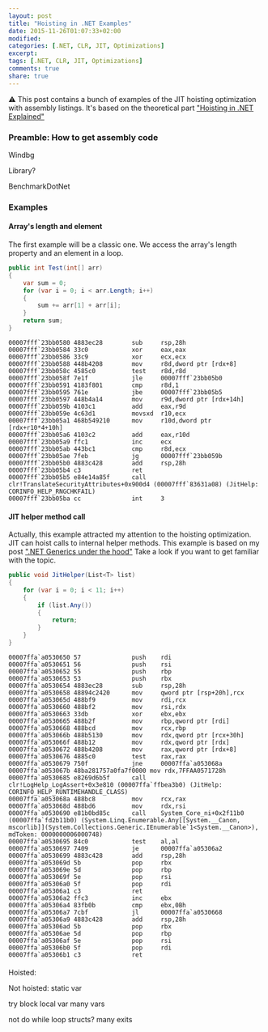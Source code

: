 ```yaml
---
layout: post
title: "Hoisting in .NET Examples"
date: 2015-11-26T01:07:33+02:00
modified:
categories: [.NET, CLR, JIT, Optimizations]
excerpt:
tags: [.NET, CLR, JIT, Optimizations]
comments: true
share: true
---
```


:warning: This post contains a bunch of examples of the JIT hoisting optimization with assembly listings. It's based on the theoretical part ["Hoisting in .NET Explained"][post-part1]

### Preamble: How to get assembly code

Windbg

Library?

BenchmarkDotNet

### Examples

#### Array's length and element

The first example will be a classic one. We access the array's length property and an element in a loop.

```csharp
public int Test(int[] arr)
{
    var sum = 0;
    for (var i = 0; i < arr.Length; i++)
    {
        sum += arr[1] + arr[i];
    }
    return sum;
}
```

```
00007fff`23bb0580 4883ec28        sub     rsp,28h
00007fff`23bb0584 33c0            xor     eax,eax
00007fff`23bb0586 33c9            xor     ecx,ecx
00007fff`23bb0588 448b4208        mov     r8d,dword ptr [rdx+8]
00007fff`23bb058c 4585c0          test    r8d,r8d
00007fff`23bb058f 7e1f            jle     00007fff`23bb05b0
00007fff`23bb0591 4183f801        cmp     r8d,1
00007fff`23bb0595 761e            jbe     00007fff`23bb05b5
00007fff`23bb0597 448b4a14        mov     r9d,dword ptr [rdx+14h]
00007fff`23bb059b 4103c1          add     eax,r9d
00007fff`23bb059e 4c63d1          movsxd  r10,ecx
00007fff`23bb05a1 468b549210      mov     r10d,dword ptr [rdx+r10*4+10h]
00007fff`23bb05a6 4103c2          add     eax,r10d
00007fff`23bb05a9 ffc1            inc     ecx
00007fff`23bb05ab 443bc1          cmp     r8d,ecx
00007fff`23bb05ae 7feb            jg      00007fff`23bb059b
00007fff`23bb05b0 4883c428        add     rsp,28h
00007fff`23bb05b4 c3              ret
00007fff`23bb05b5 e84e14a85f      call    clr!TranslateSecurityAttributes+0x900d4 (00007fff`83631a08) (JitHelp: CORINFO_HELP_RNGCHKFAIL)
00007fff`23bb05ba cc              int     3
```


#### JIT helper method call

Actually, this example attracted my attention to the hoisting optimization. JIT can hoist calls to internal helper methods. This example is based on my post [".NET Generics under the hood"][post-generics] Take a look if you want to get familiar with the topic.

```csharp
public void JitHelper(List<T> list)
{
    for (var i = 0; i < 11; i++)
    {
        if (list.Any())
        {
            return;
        }
    }
}
```

```
00007ffa`a0530650 57              push    rdi
00007ffa`a0530651 56              push    rsi
00007ffa`a0530652 55              push    rbp
00007ffa`a0530653 53              push    rbx
00007ffa`a0530654 4883ec28        sub     rsp,28h
00007ffa`a0530658 48894c2420      mov     qword ptr [rsp+20h],rcx
00007ffa`a053065d 488bf9          mov     rdi,rcx
00007ffa`a0530660 488bf2          mov     rsi,rdx
00007ffa`a0530663 33db            xor     ebx,ebx
00007ffa`a0530665 488b2f          mov     rbp,qword ptr [rdi]
00007ffa`a0530668 488bcd          mov     rcx,rbp
00007ffa`a053066b 488b5130        mov     rdx,qword ptr [rcx+30h]
00007ffa`a053066f 488b12          mov     rdx,qword ptr [rdx]
00007ffa`a0530672 488b4208        mov     rax,qword ptr [rdx+8]
00007ffa`a0530676 4885c0          test    rax,rax
00007ffa`a0530679 750f            jne     00007ffa`a053068a
00007ffa`a053067b 48ba281757a0fa7f0000 mov rdx,7FFAA0571728h
00007ffa`a0530685 e8269d6b5f      call    clr!LogHelp_LogAssert+0x3e810 (00007ffa`ffbea3b0) (JitHelp: CORINFO_HELP_RUNTIMEHANDLE_CLASS)
00007ffa`a053068a 488bc8          mov     rcx,rax
00007ffa`a053068d 488bd6          mov     rdx,rsi
00007ffa`a0530690 e81b0bd85c      call    System_Core_ni+0x2f11b0 (00007ffa`fd2b11b0) (System.Linq.Enumerable.Any[[System.__Canon, mscorlib]](System.Collections.Generic.IEnumerable`1<System.__Canon>), mdToken: 0000000006000748)
00007ffa`a0530695 84c0            test    al,al
00007ffa`a0530697 7409            je      00007ffa`a05306a2
00007ffa`a0530699 4883c428        add     rsp,28h
00007ffa`a053069d 5b              pop     rbx
00007ffa`a053069e 5d              pop     rbp
00007ffa`a053069f 5e              pop     rsi
00007ffa`a05306a0 5f              pop     rdi
00007ffa`a05306a1 c3              ret
00007ffa`a05306a2 ffc3            inc     ebx
00007ffa`a05306a4 83fb0b          cmp     ebx,0Bh
00007ffa`a05306a7 7cbf            jl      00007ffa`a0530668
00007ffa`a05306a9 4883c428        add     rsp,28h
00007ffa`a05306ad 5b              pop     rbx
00007ffa`a05306ae 5d              pop     rbp
00007ffa`a05306af 5e              pop     rsi
00007ffa`a05306b0 5f              pop     rdi
00007ffa`a05306b1 c3              ret
```

#### 

Hoisted:



Not hoisted:
static var


try block
local var
many vars


not do while loop
structs?
many exits


  [post-part1]: https://alexandrnikitin.github.io/blog/hoisting-in-net-explained/
  [post-generics]: https://alexandrnikitin.github.io/blog/dotnet-generics-under-the-hood/
